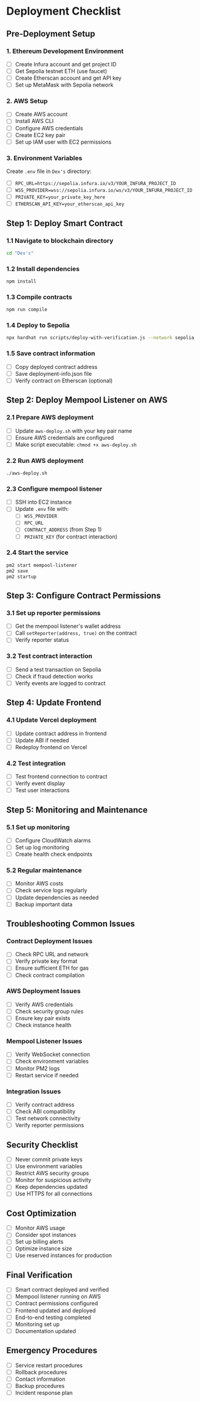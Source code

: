 # Deployment Checklist

## Pre-Deployment Setup

### 1. Ethereum Development Environment
- [ ] Create Infura account and get project ID
- [ ] Get Sepolia testnet ETH (use faucet)
- [ ] Create Etherscan account and get API key
- [ ] Set up MetaMask with Sepolia network

### 2. AWS Setup
- [ ] Create AWS account
- [ ] Install AWS CLI
- [ ] Configure AWS credentials
- [ ] Create EC2 key pair
- [ ] Set up IAM user with EC2 permissions

### 3. Environment Variables
Create `.env` file in `Dex's` directory:
- [ ] `RPC_URL=https://sepolia.infura.io/v3/YOUR_INFURA_PROJECT_ID`
- [ ] `WSS_PROVIDER=wss://sepolia.infura.io/ws/v3/YOUR_INFURA_PROJECT_ID`
- [ ] `PRIVATE_KEY=your_private_key_here`
- [ ] `ETHERSCAN_API_KEY=your_etherscan_api_key`

## Step 1: Deploy Smart Contract

### 1.1 Navigate to blockchain directory
```bash
cd "Dex's"
```

### 1.2 Install dependencies
```bash
npm install
```

### 1.3 Compile contracts
```bash
npm run compile
```

### 1.4 Deploy to Sepolia
```bash
npx hardhat run scripts/deploy-with-verification.js --network sepolia
```

### 1.5 Save contract information
- [ ] Copy deployed contract address
- [ ] Save deployment-info.json file
- [ ] Verify contract on Etherscan (optional)

## Step 2: Deploy Mempool Listener on AWS

### 2.1 Prepare AWS deployment
- [ ] Update `aws-deploy.sh` with your key pair name
- [ ] Ensure AWS credentials are configured
- [ ] Make script executable: `chmod +x aws-deploy.sh`

### 2.2 Run AWS deployment
```bash
./aws-deploy.sh
```

### 2.3 Configure mempool listener
- [ ] SSH into EC2 instance
- [ ] Update `.env` file with:
  - [ ] `WSS_PROVIDER`
  - [ ] `RPC_URL`
  - [ ] `CONTRACT_ADDRESS` (from Step 1)
  - [ ] `PRIVATE_KEY` (for contract interaction)

### 2.4 Start the service
```bash
pm2 start mempool-listener
pm2 save
pm2 startup
```

## Step 3: Configure Contract Permissions

### 3.1 Set up reporter permissions
- [ ] Get the mempool listener's wallet address
- [ ] Call `setReporter(address, true)` on the contract
- [ ] Verify reporter status

### 3.2 Test contract interaction
- [ ] Send a test transaction on Sepolia
- [ ] Check if fraud detection works
- [ ] Verify events are logged to contract

## Step 4: Update Frontend

### 4.1 Update Vercel deployment
- [ ] Update contract address in frontend
- [ ] Update ABI if needed
- [ ] Redeploy frontend on Vercel

### 4.2 Test integration
- [ ] Test frontend connection to contract
- [ ] Verify event display
- [ ] Test user interactions

## Step 5: Monitoring and Maintenance

### 5.1 Set up monitoring
- [ ] Configure CloudWatch alarms
- [ ] Set up log monitoring
- [ ] Create health check endpoints

### 5.2 Regular maintenance
- [ ] Monitor AWS costs
- [ ] Check service logs regularly
- [ ] Update dependencies as needed
- [ ] Backup important data

## Troubleshooting Common Issues

### Contract Deployment Issues
- [ ] Check RPC URL and network
- [ ] Verify private key format
- [ ] Ensure sufficient ETH for gas
- [ ] Check contract compilation

### AWS Deployment Issues
- [ ] Verify AWS credentials
- [ ] Check security group rules
- [ ] Ensure key pair exists
- [ ] Check instance health

### Mempool Listener Issues
- [ ] Verify WebSocket connection
- [ ] Check environment variables
- [ ] Monitor PM2 logs
- [ ] Restart service if needed

### Integration Issues
- [ ] Verify contract address
- [ ] Check ABI compatibility
- [ ] Test network connectivity
- [ ] Verify reporter permissions

## Security Checklist

- [ ] Never commit private keys
- [ ] Use environment variables
- [ ] Restrict AWS security groups
- [ ] Monitor for suspicious activity
- [ ] Keep dependencies updated
- [ ] Use HTTPS for all connections

## Cost Optimization

- [ ] Monitor AWS usage
- [ ] Consider spot instances
- [ ] Set up billing alerts
- [ ] Optimize instance size
- [ ] Use reserved instances for production

## Final Verification

- [ ] Smart contract deployed and verified
- [ ] Mempool listener running on AWS
- [ ] Contract permissions configured
- [ ] Frontend updated and deployed
- [ ] End-to-end testing completed
- [ ] Monitoring set up
- [ ] Documentation updated

## Emergency Procedures

- [ ] Service restart procedures
- [ ] Rollback procedures
- [ ] Contact information
- [ ] Backup procedures
- [ ] Incident response plan
